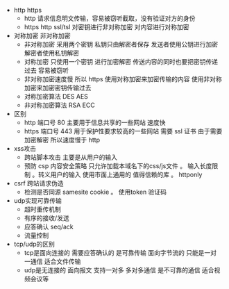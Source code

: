 - http https
  - http 请求信息明文传输，容易被窃听截取，没有验证对方的身份
  - https http ssl/tsl 对密钥进行非对称加密 对内容进行对称加密
- 对称加密 非对称加密
  - 非对称加密 采用两个密钥 私钥只由解密者保存 发送者使用公钥进行加密 解密者使用私钥解密
  - 对称加密 只使用一个密钥 进行加密解密 传送内容的同时也要把密钥传递过去 容易被窃听
  - 非对称加密速度慢 所以 https 使用对称加密来加密传输的内容 使用非对称加密来加密密钥传输过去
  - 对称加密算法 DES AES
  - 非对称加密算法 RSA ECC 
- 区别
  - http 端口号 80 主要用于信息共享的一些网站 速度快
  - https 端口号 443 用于保护性要求较高的一些网站 需要 ssl 证书 由于需要加密解密 所以速度慢于 http
- xss攻击
	- 跨站脚本攻击 主要是从用户的输入
	- 预防 csp 内容安全策略 只允许加载本域名下的css/js文件 。 输入长度限制 。转义用户的输入 使用市面上通用的 值得信赖的库 。 httponly 
- csrf 跨站请求伪造 
	- 检测是否同源 samesite cookie 。 使用token 验证码 
- udp实现可靠传输
	- 超时重传机制
	- 有序的接收/发送
	- 应答确认 seq/ack
	- 流量控制
- tcp/udp的区别
	- tcp是面向连接的 需要应答确认的 是可靠传输 面向字节流的 只能是一对一通信 适合文件传输
	- udp是无连接的 面向报文 支持一对多 多对多通信 是不可靠的通信 适合视频会议等